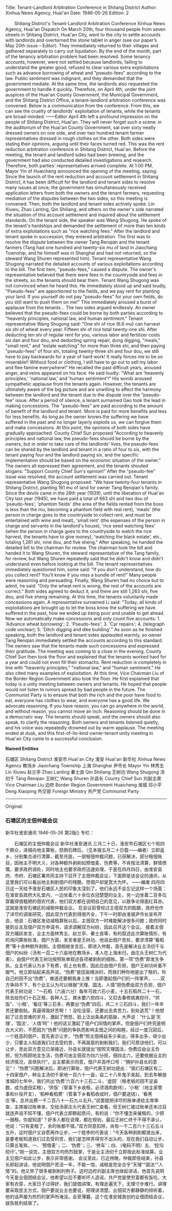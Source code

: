Title: Tenant-Landlord Arbitration Conference in Shitang District
Author: Xinhua News Agency, Huai'an
Date: 1946-05-26
Edition: 2

　　Shitang District's Tenant-Landlord Arbitration Conference
    Xinhua News Agency, Huai'an Dispatch
    On March 20th, four thousand people from seven streets in Shitang District, Huai'an City, went to the city to settle accounts with landlords and overturned the stone tablet in anger (see our paper’s May 20th issue – Editor). They immediately returned to their villages and gathered separately to carry out liquidation. By the end of the month, part of the tenancy arbitration problem had been resolved. Some tenancy accounts, however, were not settled because landlords, failing to understand the greater good, refused to clear various extra exploitations such as advance borrowing of wheat and "pseudo-fees" according to the law. Public sentiment was indignant, and they demanded that the government mediate. At the same time, the landlords also requested the government to handle it quickly. Therefore, on April 4th, under the joint auspices of the Huai'an County Government, the Municipal Government, and the Shitang District Office, a tenant-landlord arbitration conference was convened. Below is a communication from the conference. From this, we can see the cruelty of landlords' exploitation of tenants, while the tenants are broad-minded.
     ——Editor
    April 4th left a profound impression on the people of Shitang District, Huai'an. They will never forget such a scene: in the auditorium of the Huai'an County Government, sat over sixty neatly dressed owners on one side, and over two hundred tenant farmer representatives dressed in rough clothes on the other. Both sides were stating their opinions, arguing until their faces turned red. This was the rent reduction arbitration conference in Shitang District, Huai'an.
    Before the meeting, the tenant and landlord sides had been brewing, and the government had also conducted detailed investigations and research. Therefore, both parties' representatives arrived complete. At 1:00 PM, Mayor Yin of Huaicheng announced the opening of the meeting, saying: Since the launch of the rent reduction and account settlement in Shitang District, it has been difficult for the landlord and tenant sides to resolve many issues at once; the government has simultaneously received application letters from both the owners and the tenant farmers, requesting mediation of the disputes between the two sides, so this meeting is convened.
    Then, both the landlord and tenant sides actively spoke. Lin Xiuwu, Zhao Lanting, Qin Shiliang, and others on the owner's side narrated the situation of this account settlement and inquired about the settlement standards. On the tenant side, the speaker was Wang Shugong. He spoke of the tenant's hardships and demanded the settlement of more than ten kinds of extra exploitations such as "rice watching fees." After the landlord and tenant spoke in succession, they entered arbitration. The first was to resolve the dispute between the owner Tang Renqian and the tenant farmers (Tang had one hundred and twenty-six mu of land in Jiaochang Township, and he himself was in Shanghai and had not returned, so the steward Wang Shuren represented him). Tenant representative Wang Shugong narrated the detailed accounts of various exploitations according to the bill. The first item, "pseudo-fees," caused a dispute. The owner's representative believed that there were fees in the countryside and fees in the streets, so the tenants should bear them. Tenant Wang Shugong was not convinced when he heard this. He immediately stood up and said loudly, "Pseudo-fees" are apportioned to the fields, and we pay rent for planting your land. If you yourself do not pay "pseudo-fees" for your own fields, do you still want to push them on me!" This immediately aroused a burst of applause from the tenants... The two sides argued endlessly. An owner believed that the pseudo-fees could be borne by both parties according to "heavenly principles, national law, and human sentiment." Tenant representative Wang Shugong said: "One shi of rice (6.6 mu) can harvest six shi of wheat every year. Fifteen shi of rice total twenty-one shi. After deducting ten shi of regular rent for you, various labor and fertilizer costs six dan and four dou, and deducting spring repair, dung digging, "meals," "small rent," and "estate watching" for more than three shi, and then paying "pseudo-fees" of four shi, totaling twenty-three shi and four dou, we still have to pay backwards for a year of hard work! It really forces me to be so miserable!! Without food or clothing, I still have to go out to sell my labor and flee famine everywhere!" He recalled the past difficult years, aroused anger, and veins appeared on his face. He said loudly: "What are 'heavenly principles,' 'national law,' and 'human sentiment'!" His words aroused sympathetic applause from the tenants again. However, the tenants are ultimately aware of the big picture and are unwilling to affect the harmony between the landlord and the tenant due to the dispute over the "pseudo-fee" issue. After a period of silence, a tenant surnamed Gao took the lead in making concessions. The "pseudo-fees" are paid according to the amount of benefit of the landlord and tenant. More is paid for more benefits and less for less benefits. As long as the owner knows the suffering we have suffered in the past and no longer layerly exploits us, we can forgive them and make concessions. At this point, the opinions of both sides have gradually approached. County Chief Sun proposed "According to heavenly principles and national law, the pseudo-fees should be borne by the owners, but in order to take care of the landlords' lives, the pseudo-fees can be shared by the landlord and tenant in a ratio of four to six, with the tenant paying four and the landlord paying six, and the specific implementation should be based on the economic situation of the owner." The owners all expressed their agreement, and the tenants shouted slogans: "Support County Chief Sun's opinion!"
    After the "pseudo-fee" issue was resolved, the account settlement was carried out. Tenant representative Wang Shugong proposed: "We have twenty-four tenants in Shitang District, planting 161 mu of land for owner Tang Renqian's family. Since the devils came in the 28th year (1939), until the liberation of Huai'an City last year (1945), we have paid a total of 663 shi and two dou of 'pseudo-fees', 'phantom fields' (the area of the fields rented from the boss is less than the mu, becoming a phantom field with real rent), 'meals' (the person in charge goes to the countryside to collect rent, and must be entertained with wine and meat), 'small rent' (the expenses of the person in charge and servants in the landlord's house), 'rice seed watching fees' (when the person in charge goes to the countryside to watch the rice harvest, the tenants have to give money), 'watching the black estate', etc., totaling 1,281 shi, nine dou, and five sheng." After speaking, he handed the detailed bill to the chairman for review. The chairman took the bill and handed it to Wang Shuren, the steward representative of the Tang family, for review, but Wang Shuren repeatedly said that he didn't know and didn't understand even before looking at the bill. The tenant representatives immediately questioned him, some said: "If you don't understand, how do you collect rent? You'll know if you miss a bundle of rent!" Many people were reasoning and persuading. Finally, Wang Shuren had no choice but to admit, he said: "Only the wheat rent is wrong, the rest of the accounts are correct." Both sides agreed to deduct it, and there are still 1,263 shi, five dou, and five sheng remaining. At this time, the tenants voluntarily made concessions again. A representative surnamed Li said: "Today, all kinds of exploitations are brought up to let the boss know the suffering we have suffered in the past, how we ended up being poor and unable to get ahead. Now we automatically make concessions and only count five accounts: 1. 'Advance wheat borrowing'; 2. 'Pseudo-fees'; 3. 'Car repairs'; 4. (telegraph code unclear); 5. 'Ditch digging and dike building'." As soon as he finished speaking, both the landlord and tenant sides applauded warmly, so owner Tang Renqian immediately settled the accounts according to this standard. The owners saw that the tenants made such concessions and expressed their gratitude.
    The meeting was coming to a close in the evening. County Chief Sun then took the floor and explained that the tenants worked hard for a year and could not even fill their stomachs. Rent reduction is completely in line with "heavenly principles," "national law," and "human sentiment." He also cited many examples of exploitation. At this time, Vice Chairman Liu of the Border Region Government also took the floor. He first explained that today is a unity meeting between owners and tenants. He hoped that people would not listen to rumors spread by bad people in the future. The Communist Party is to ensure that both the rich and the poor have food to eat, everyone has clothes to wear, and everyone has a good life. We advocate reasoning. If you have reason, you can go anywhere in the world, and without reason, you cannot move an inch. Reasoning should be done in a democratic way. The tenants should speak, and the owners should also speak, to clarify the reasoning. Both owners and tenants listened quietly, and his voice was repeatedly drowned out by warm applause. The meeting ended at dusk, and this first-of-its-kind owner-tenant unity meeting in Huai'an City came to a successful conclusion.

**Named Entities**

石塘区    Shitang District
淮安市    Huai'an City
淮安    Huai'an
新华社    Xinhua News Agency
教场乡    Jiaochang Township
上海    Shanghai
尹市长    Mayor Yin
林秀五    Lin Xiuwu
赵兰亭    Zhao Lanting
秦士良    Qin Shiliang
王树功    Wang Shugong
汤仞千    Tang Renqian
王树仁    Wang Shuren
孙县长    County Chief Sun
刘副主席  Vice Chairman Liu
边府      Border Region Government
Huaicheng   淮城
邓小平  Deng Xiaoping
外交部  Foreign Ministry
共产党  Communist Party


<hr /> 

Original: 


### 石塘区的主佃仲裁会议
新华社淮安通讯
1946-05-26
第2版()
专栏：

　　石塘区的主佃仲裁会议
    新华社淮安通讯
    三月二十日，淮安市石塘区七个街四千群众，进城向地主算账，怒倒石碑后，（见本报五月二十日载——编者）立即返乡，分别集合进行清算，截至月底，一部租佃仲裁问题，已获解决，部分租佃账目，因地主不明大义，对各种额外剥削如预借麦、伪费等，不肯按法清算，群情愤慨，要求政府调处，同时地主也要求政府迅速处理，于是在四月四日，由淮安县府、市府、石塘区署共同主持下召开了主佃仲裁会议，下面即是该会议的通讯，从这里我们可以看出地主剥削佃户的残酷，而佃户却是宽大为怀。
     ——编者
    四月四日这一天给予淮安石塘区人民的印象太深刻了，他们永远不会忘记这样一个场面：在淮安县政府大礼堂内，一边坐着六十余位衣冠楚楚的业主，另一边坐着二百多位穿戴得很粗陋的佃农代表，他们双方都在说明自己的意见，以致争论得面红耳赤。这就是淮安石塘区的减租仲裁会议。
    在会议前曾经过主佃双方的酝酿，政府也作了详尽的调查研究，因此双方代表到得很齐全，下午一时即由淮城尹市长宣布开会，他说：石塘区发动减租算账以后，主佃双方一时难能解决很多问题；政府同时接到业主及佃户双方申请书，请求调解双方纠纷，因此召开这个会议。
    接着主佃双方踊跃发言，业主方面林秀五、赵兰亭、秦士良等，有的叙述此次算账情形，有的询问算账标准，佃户方面，发言者是王树功、他说出佃户苦处，要求清算“看稻费”等十余种额外剥削。主佃相继发言后，即进入仲裁，首先是解决业主汤仞千与佃户的纠纷（汤有一百二十六亩地在教场乡，本人在上海未归，由庄头王树仁为代表）。由佃户代表王树功按照账单叙述各项被剥削的细账。第一项“伪费”即发生争执，业主代表认为乡下有费，街上也有费，因此应由佃户负担，佃户王树功听着不服气，他立即站起来高声说，“伪费”是田亩摊派的，而我们种你地是出了租的，你自己的田不出“伪费”，难道还要朝我身上推！当即激起佃户们的一阵掌声，……双方争持不下，有个业主认为可以根据“天理、国法、人情”把伪费由双方负担，佃户代表王树功说：“一石稻（六亩六分）每年可收六石小麦，十五石稻共二十一石，除去给你们十石正租，各种人工、粪水要六担四斗，又扣去春修挑粪挖圩，“供饭”、‘小租’、‘看庄’等三石多，再要出“伪费”四石，共二十三石四斗，我们一年辛苦还要倒贴，真逼得我好苦啊！！没吃没穿，还要出去卖苦力，到处逃荒”！他想起了过去苦难的岁月，激起了愤怒，脸上泛出条条的筋脉，大声说：“什么是‘天理’，‘国法’，‘人情’呵”！他的话又激起了佃户们同情的掌声。但是佃户们终究是明白大义的，不愿因为“伪费”问题的争执而影响主佃之间的和睦，经过一度沉寂后，一个姓高的佃户，首先表示让步，“伪费”照主佃得益多少来出，得多出多，得少出少，只要主人知道我们过去受的苦，不再层层的剥削我们，我们可原谅他们，可以让步，至此双方意见已渐接近，孙县长就提出“按照天理国法，伪费应由业主负担，但为照顾地主生活，伪费可由主佃双方四六分担，佃四主六，还要依据业主的经济情况，具体执行”。业主都表示同意，佃户并高呼口号：“拥护孙县长的意见”！
    “伪费”问题解决后，即进行算账，佃户代表王树功提出：“我们石塘区有二十四家佃户，种业主汤仞千家地一百六十一亩，自二十八年鬼子来起，到去年解放淮城的七年中，我们共出‘伪费’六百六十三石二斗，‘虚田’（租老板的田不足亩数，成为虚田实租），‘供饭’（管事下乡收租，必须酒肉款待），‘小租’（地主家管事和仆役开支），‘稻种看稻费’（管事下乡看稻收成时，佃户要送钱），‘看黑庄’等，总共出费一千二百八十一石九斗五升。”说罢就把详尽的账单递给主席审查，主席接过账单来，交给汤家庄头代表王树仁查看，但王树仁接过账单还未过目就连声说不知不懂，佃户代表立即群起质问，有的说：“你不懂怎来催租的，少把一捆租，你就知道”？好多人都在说理，都在规劝，最后王树仁终于不得不承认，他说：“只有麦租了，余的账都不错。”双方同意扣除，尚有一千二百六十三石五斗五升，这时佃户又自愿再作让步，一个姓李的代表说：“今天各种剥削都提出来，是要老板知道我们过去受的苦，我们是怎样弄得穷不出头的，现在我们自动让步，只算五笔账，一、‘预借麦’；二、‘伪费’；三、‘修车’；四、（电码不明）五、‘挖沟挖圩’。”刚一说完，主佃双方均热烈鼓掌，于是业主汤仞千立即按此标准结算。业主见佃户如此让步，表示非常感谢。
    会议至此，已近傍晚，仲裁即告结束，孙县长即起讲话，他说明佃户苦活一年，不能一饱，减租是完全合乎“天理”“国法”“人情”的。他又举了很多被剥削的例子。这时边府刘副主席也继起讲话，他首先说明今天是业佃团结会议，他希望以后不要听坏人造谣，共产党是使穷富都有饭吃，大家有衣穿，大家日子过得好，我们提倡讲理，有理走遍天下，无理寸步难行。讲理要采取民主方式，佃户要说业主也要说，把理讲清楚。业佃双方都静静的倾听着，他的话声屡为热烈的掌声所淹没。会至薄暮，这个在淮安城首创的业佃团结会议，就告胜利结束了。
